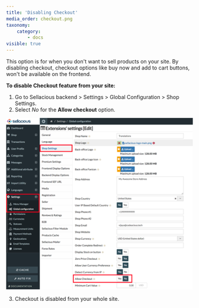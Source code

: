 ```yaml
---
title: 'Disabling Checkout'
media_order: checkout.png
taxonomy:
    category:
        - docs
visible: true
---
```


This option is for when you don't want to sell products on your site. By disabling checkout, checkout options like buy now and add to cart buttons, won't be available on the frontend.

**To disable Checkout feature from your site:**
1. Go to Sellacious backend > Settings > Global Configuration > Shop Settings.
2. Select _No_ for the **Allow checkout** option.

![](checkout.png)

3. Checkout is disabled from your whole site.